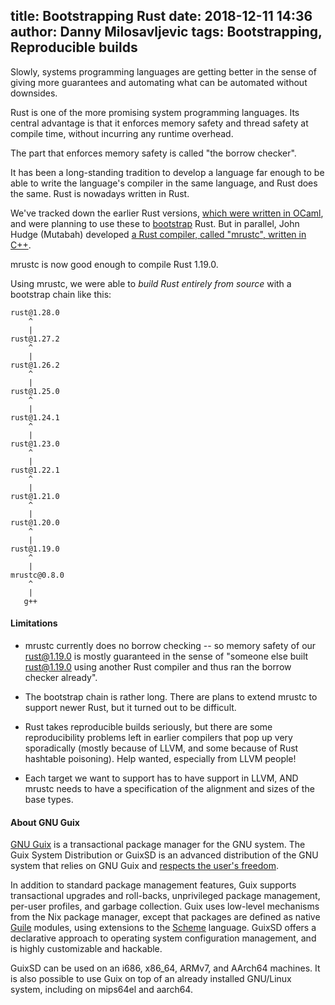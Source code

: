 title: Bootstrapping Rust
date: 2018-12-11 14:36
author: Danny Milosavljevic
tags: Bootstrapping, Reproducible builds
---
Slowly, systems programming languages are getting better in the sense
of giving more guarantees and automating what can be automated without
downsides.

Rust is one of the more promising system programming languages.  Its
central advantage is that it enforces memory safety and thread safety
at compile time, without incurring any runtime overhead.

The part that enforces memory safety is called "the borrow checker".

It has been a long-standing tradition to develop a language far enough
to be able to write the language's compiler in the same language, and
Rust does the same.  Rust is nowadays written in Rust.

We've tracked down the earlier Rust versions, [which were written in
OCaml](https://github.com/rust-lang/rust/commit/ef75860a0a72f79f97216f8aaa5b388d98da6480),
and were planning to use these to
[bootstrap](https://bootstrappable.org) Rust.  But in parallel, John
Hudge (Mutabah) developed [a Rust compiler, called "mrustc", written in
C++](https://github.com/thepowersgang/mrustc).

mrustc is now good enough to compile Rust 1.19.0.

Using mrustc, we were able to _build Rust entirely from source_ with a
bootstrap chain like this:

    rust@1.28.0
        ^
        |
    rust@1.27.2
        ^
        |
    rust@1.26.2
        ^
        |
    rust@1.25.0
        ^
        |
    rust@1.24.1
        ^
        |
    rust@1.23.0
        ^
        |
    rust@1.22.1
        ^
        |
    rust@1.21.0
        ^
        |
    rust@1.20.0
        ^
        |
    rust@1.19.0
        ^
        |
    mrustc@0.8.0
        ^
        |
       g++

#### Limitations

* mrustc currently does no borrow checking -- so memory safety
of our rust@1.19.0 is mostly guaranteed in the sense of "someone else
built rust@1.19.0 using another Rust compiler and thus ran the borrow
checker already".

* The bootstrap chain is rather long.  There are plans to extend
mrustc to support newer Rust, but it turned out to be difficult.

* Rust takes reproducible builds seriously, but there are some
reproducibility problems left in earlier compilers that pop up
very sporadically (mostly because of LLVM, and some because of
Rust hashtable poisoning).  Help wanted, especially from LLVM
people!

* Each target we want to support has to have support in LLVM,
AND mrustc needs to have a specification of the alignment and
sizes of the base types.

#### About GNU Guix

[GNU Guix](https://www.gnu.org/software/guix) is a transactional package
manager for the GNU system.  The Guix System Distribution or GuixSD is
an advanced distribution of the GNU system that relies on GNU Guix and
[respects the user's
freedom](https://www.gnu.org/distros/free-system-distribution-guidelines.html).

In addition to standard package management features, Guix supports
transactional upgrades and roll-backs, unprivileged package management,
per-user profiles, and garbage collection.  Guix uses low-level
mechanisms from the Nix package manager, except that packages are
defined as native [Guile](https://www.gnu.org/software/guile) modules,
using extensions to the [Scheme](http://schemers.org) language.  GuixSD
offers a declarative approach to operating system configuration
management, and is highly customizable and hackable.

GuixSD can be used on an i686, x86_64, ARMv7, and AArch64 machines.  It
is also possible to use Guix on top of an already installed GNU/Linux
system, including on mips64el and aarch64.
